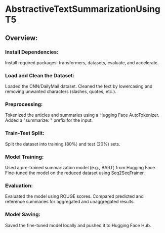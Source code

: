 # AbstractiveTextSummarizationUsingT5
## Overview:
### Install Dependencies: 
Install required packages: transformers, datasets, evaluate, and accelerate.

### Load and Clean the Dataset:
Loaded the CNN/DailyMail dataset.
Cleaned the text by lowercasing and removing unwanted characters (slashes, quotes, etc.).

### Preprocessing:
Tokenized the articles and summaries using a Hugging Face AutoTokenizer.
Added a "summarize: " prefix for the input.

### Train-Test Split:
Split the dataset into training (80%) and test (20%) sets.

### Model Training:
Used a pre-trained summarization model (e.g., BART) from Hugging Face.
Fine-tuned the model on the reduced dataset using Seq2SeqTrainer.

### Evaluation:
Evaluated the model using ROUGE scores.
Compared predicted and reference summaries for aggregated and unaggregated results.

### Model Saving:
Saved the fine-tuned model locally and pushed it to Hugging Face Hub.
